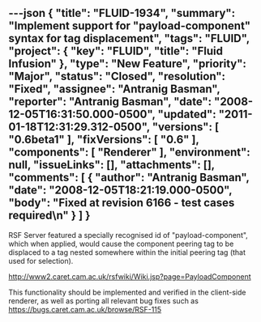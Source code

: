 ---json
{
  "title": "FLUID-1934",
  "summary": "Implement support for \"payload-component\" syntax for tag displacement",
  "tags": "FLUID",
  "project": {
    "key": "FLUID",
    "title": "Fluid Infusion"
  },
  "type": "New Feature",
  "priority": "Major",
  "status": "Closed",
  "resolution": "Fixed",
  "assignee": "Antranig Basman",
  "reporter": "Antranig Basman",
  "date": "2008-12-05T16:31:50.000-0500",
  "updated": "2011-01-18T12:31:29.312-0500",
  "versions": [
    "0.6beta1"
  ],
  "fixVersions": [
    "0.6"
  ],
  "components": [
    "Renderer"
  ],
  "environment": null,
  "issueLinks": [],
  "attachments": [],
  "comments": [
    {
      "author": "Antranig Basman",
      "date": "2008-12-05T18:21:19.000-0500",
      "body": "Fixed at revision 6166 - test cases required\n"
    }
  ]
}
---
RSF Server featured a specially recognised id of "payload-component", which when applied, would cause the component peering tag to be displaced to a tag nested somewhere within the initial peering tag (that used for selection).

<http://www2.caret.cam.ac.uk/rsfwiki/Wiki.jsp?page=PayloadComponent>

This functionality should be implemented and verified in the client-side renderer, as well as porting all relevant bug fixes such as <https://bugs.caret.cam.ac.uk/browse/RSF-115>

        